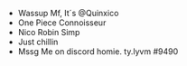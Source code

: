 - Wassup Mf, It´s @Quinxico
- One Piece Connoisseur
- Nico Robin Simp
- Just chillin
- Mssg Me on discord homie. ty.lyvm #9490

<!---
Quinxico/Quinxico is a ✨ special ✨ repository because its `README.md` (this file) appears on your GitHub profile.
You can click the Preview link to take a look at your changes.
--->
